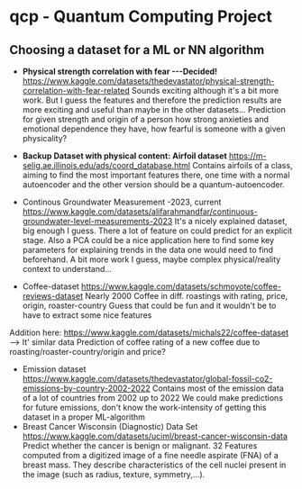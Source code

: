 # qcp - Quantum Computing Project
## Choosing a dataset for a ML or NN algorithm
- __Physical strength correlation with fear ---Decided!__
https://www.kaggle.com/datasets/thedevastator/physical-strength-correlation-with-fear-related
Sounds exciting although it's a bit more work. But I guess the features and therefore the prediction results are more exciting and useful than maybe in the other datasets...
Prediction for given strength and origin of a person how strong anxieties and emotional dependence they have, how fearful is someone with a given physicality?
- __Backup Dataset with physical content: Airfoil dataset__
https://m-selig.ae.illinois.edu/ads/coord_database.html
Contains airfoils of a class, aiming to find the most important features there, one time with a normal autoencoder and the other version should be a quantum-autoencoder.

- Continous Groundwater Measurement -2023, current
https://www.kaggle.com/datasets/alifarahmandfar/continuous-groundwater-level-measurements-2023
It's a nicely explained dataset, big enough I guess. There a lot of feature on could predict for an explicit stage. Also a PCA could be a nice application here to find some key parameters for explaining trends in the data one would need to find beforehand. A bit more work I guess, maybe complex physical/reality context to understand...
- Coffee-dataset
https://www.kaggle.com/datasets/schmoyote/coffee-reviews-dataset
Nearly 2000 Coffee in diff. roastings with rating, price, origin, roaster-country
Guess that could be fun and it wouldn't be to have to extract some nice features
<!-- Could find out the bigest coffee-growers and roasters in the world, depending on the climazones -->
Addition here: https://www.kaggle.com/datasets/michals22/coffee-dataset --> It' similar data
Prediction of coffee rating of a new coffee due to roasting/roaster-country/origin and price?
- Emission dataset
https://www.kaggle.com/datasets/thedevastator/global-fossil-co2-emissions-by-country-2002-2022
Contains most of the emission data of a lot of countries from 2002 up to 2022
We could make predictions for future emissions, don't know the work-intensity of getting this dataset in a proper ML-algorithm
- Breast Cancer Wisconsin (Diagnostic) Data Set
https://www.kaggle.com/datasets/uciml/breast-cancer-wisconsin-data
Predict whether the cancer is benign or malignant. 32 Features computed from a digitized image of a fine needle aspirate (FNA) of a breast mass. They describe characteristics of the cell nuclei present in the image (such as radius, texture, symmetry,...).